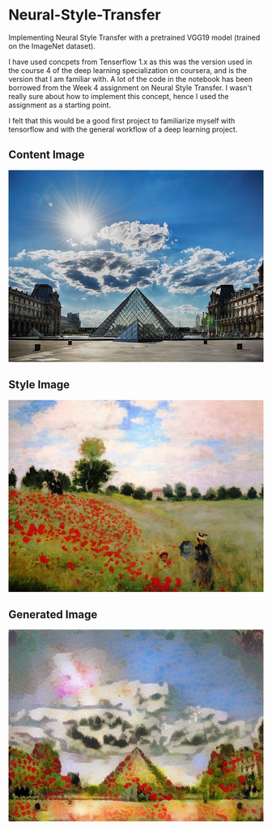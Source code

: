 # Neural-Style-Transfer
Implementing Neural Style Transfer with a pretrained VGG19 model (trained on the ImageNet dataset). 

I have used concpets from Tenserflow 1.x as this was the version used in the course 4 of the deep learning specialization on coursera, and is the version that I am familiar with. A lot of the code in the notebook has been borrowed from the Week 4 assignment on Neural Style Transfer. I wasn't really sure about how to implement this concept, hence I used the assignment as a starting point. 

I felt that this would be a good first project to familiarize myself with tensorflow and with the general workflow of a deep learning project. 

## Content Image 
![Content Image](/images/louvre.jpg)

## Style Image
![Style Image](/images/monet.jpg)

## Generated Image
![Generated Image](/images/generated_image_final.jpg)
